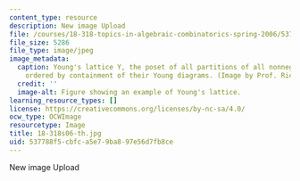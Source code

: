 ```yaml
---
content_type: resource
description: New image Upload
file: /courses/18-318-topics-in-algebraic-combinatorics-spring-2006/537788f5cbfca5e79ba897e56d7fb8ce_18-318s06-th.jpg
file_size: 5286
file_type: image/jpeg
image_metadata:
  caption: Young's lattice Y, the poset of all partitions of all nonnegative integers,
    ordered by containment of their Young diagrams. (Image by Prof. Richard Stanley.)
  credit: ''
  image-alt: Figure showing an example of Young's lattice.
learning_resource_types: []
license: https://creativecommons.org/licenses/by-nc-sa/4.0/
ocw_type: OCWImage
resourcetype: Image
title: 18-318s06-th.jpg
uid: 537788f5-cbfc-a5e7-9ba8-97e56d7fb8ce
---
```

New image Upload